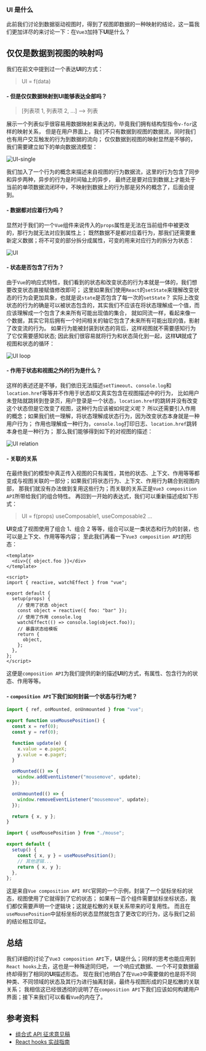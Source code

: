 ### UI 是什么

此前我们讨论到数据驱动视图时，得到了视图即数据的一种映射的结论，这一篇我们更加详尽的来讨论一下：在`Vue3`加持下**UI**是什么？

## 仅仅是数据到视图的映射吗

我们在前文中提到过一个表达**UI**的方式：

> UI = f(data)

#### - 但是仅仅数据映射到**UI**能够表达全部吗？

> [列表项 1, 列表项 2, ...] --> 列表

展示一个列表似乎很容易用数据映射来表达的，毕竟我们拥有结构型指令`v-for`这样的映射关系，
但是在用户界面上，我们不只有数据到视图的数据流，同时我们也有用户交互触发的行为到数据的流向；
仅仅数据到视图的映射显然是不够的，我们需要建立如下的单向数据流模型：

![UI-single](/vue3-analysis/idea/UI-single.jpeg)

我们加入了一个行为的概念来描述来自视图的行为数据流，这里的行为包含了同步和异步两种，异步的行为是时间轴上的异步，
最终还是要对应到数据上才能处于当前的单项数据流闭环中，不映射到数据上的行为那是另外的概念了，后面会提到。

#### - 数据都对应着行为吗？

显然对于我们的一个`Vue`组件来说传入的`props`属性是无法在当前组件中被更改的，那行为就无法对应到属性上；
既然数据不是都对应着行为，那我们还需要重新定义数据；将不可变的部分拆分成属性，可变的用来对应行为的拆分为状态：

![UI](/vue3-analysis/idea/UI.jpg)

#### - 状态是否包含了行为？

由于`Vue`的响应式特性，我们看到的状态和改变状态的行为本就是一体的，我们想要改变状态直接赋值修改即可；
这里如果我们使用`React`的`setState`来理解改变状态的行为会更加具象，也就是说`state`是否包含了每一次的`setState`？
实际上改变状态的行为的确是可以被状态包含的，其实我们不应该在将状态理解成一个值，而应该理解成一个包含了未来所有可能出现值的集合，
就如同流一样，看起来像一个数据，其实它背后拥有一个时间相关的轴它包含了未来所有可能出现的值，影射了改变流的行为。
如果行为能被封装到状态的背后，这样视图就不需要感知行为了它仅需要感知状态;
因此我们很容易就将行为和状态简化到一起，这样**UI**就成了视图和状态的循环：

![UI loop](/vue3-analysis/idea/UI-loop.jpg)

#### - 作用于状态和视图之外的行为是什么？

这样的表述还是不够，我们依旧无法描述`setTimeout`、`console.log`和`location.href`等等并不作用于状态却又真实包含在视图描述中的行为，
比如用户未登陆就跳转到登录页，用户登录是一个状态，`location.href`的跳转并没有改变这个状态但是它改变了视图，这种行为应该被如何定义呢？
所以还需要引入作用的概念；如果我们统一理解，将状态理解成状态行为，因为改变状态本身就是一种用户行为；
作用也理解成一种行为，`console.log`打印日志、`location.href`跳转本身也是一种行为；
那么我们能够得到如下的对视图的描述：

![UI relation](/vue3-analysis/idea/UI-relation.jpg)

#### - 关联的关系

在最终我们的模型中真正传入视图的只有属性，其他的状态、上下文、作用等等都变成与视图关联的一部分；如果我们将状态行为、上下文、作用行为耦合到视图内部，
那我们就没有办法做到复用这些行为；而关联的关系正是`Vue3 composition API`所带给我们的组合特性。
再回到一开始的表达式，我们可以重新描述成如下形式：

> UI = f(props) useComposable1, useComposable2 ...

**UI**变成了视图使用了组合 1、组合 2 等等，组合可以是一类状态和行为的封装，也可以是上下文、作用等等内容；
至此我们再看一下`Vue3 composition API`的形态：

```vue
<template>
  <div>{{ object.foo }}</div>
</template>

<script>
import { reactive, watchEffect } from "vue";

export default {
  setup(props) {
    // 使用了状态 object
    const object = reactive({ foo: "bar" });
    // 使用了作用 console.log
    watchEffect(() => console.log(object.foo));
    // 暴露状态给模板
    return {
      object,
    };
  },
};
</script>
```

这便是`composition API`为我们提供的新的描述**UI**的方式，有属性、包含行为的状态、作用等等。

#### - `composition API`下我们如何封装一个状态与行为呢？

```js
import { ref, onMounted, onUnmounted } from "vue";

export function useMousePosition() {
  const x = ref(0);
  const y = ref(0);

  function update(e) {
    x.value = e.pageX;
    y.value = e.pageY;
  }

  onMounted(() => {
    window.addEventListener("mousemove", update);
  });

  onUnmounted(() => {
    window.removeEventListener("mousemove", update);
  });

  return { x, y };
}
```

```js
import { useMousePosition } from "./mouse";

export default {
  setup() {
    const { x, y } = useMousePosition();
    // 其他逻辑...
    return { x, y };
  },
};
```

这是来自`Vue composition API RFC`官网的一个示例，封装了一个鼠标坐标的状态，视图使用了它就得到了它的状态；
如果有一百个组件需要鼠标坐标状态，我们都仅需要声明一个逻辑块；这就是松散的关联关系带来的可复用性。
而且在`useMousePosition`中鼠标坐标的状态显然就包含了更改它的行为，这与我们之前的结论相互印证。

## 总结

我们详细的讨论了`Vue3 composition API`下，**UI**是什么；同样的思考也能应用到`React hooks`上去，这也是一种殊途同归吧，
一个响应式数据、一个不可变数据最终却得到了相同的**UI**描述形态。
现在我们也明白了在`Vue3`中需要做的也是将不同种类、不同领域的状态及其行为进行抽离封装，最终与视图形成的只是松散的关联关系；
我相信这已经很透彻的说明了在`composition API`下我们应该如何构建用户界面；接下来我们可以看看`Vue`的内在了。

## 参考资料

- [组合式 API 征求意见稿](https://composition-api.vuejs.org/zh/#%E4%BB%A3%E7%A0%81%E7%BB%84%E7%BB%87)
- [React hooks 实战指南](https://www.bilibili.com/video/BV1Ge411W7Ra)
